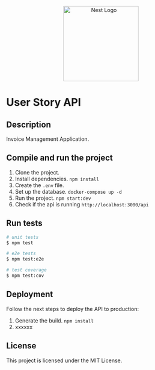 <p align="center">
  <a href="http://nestjs.com/" target="blank"><img src="https://nestjs.com/img/logo-small.svg" width="200" alt="Nest Logo" /></a>
</p>

# User Story API

## Description

Invoice Management Application.

## Compile and run the project

1. Clone the project.
1. Install dependencies. ```npm install```
1. Create the ```.env``` file.
1. Set up the database. ```docker-compose up -d```
1. Run the project. ```npm start:dev```
1. Check if the api is running ```http://localhost:3000/api```

## Run tests

```bash
# unit tests
$ npm test

# e2e tests
$ npm test:e2e

# test coverage
$ npm test:cov
```

## Deployment

Follow the next steps to deploy the API to production:

1. Generate the build. ```npm install```
1. xxxxxx

## License

This project is licensed under the MIT License.
